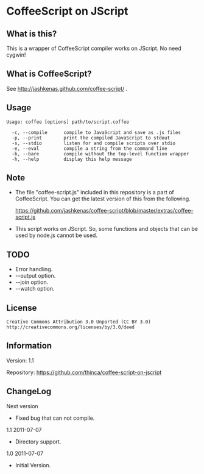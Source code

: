 # CoffeeScript on JScript

## What is this?

This is a wrapper of CoffeeScript compiler works on JScript.
No need cygwin!

## What is CoffeeScript?

See http://jashkenas.github.com/coffee-script/ .

## Usage

    Usage: coffee [options] path/to/script.coffee

      -c, --compile      compile to JavaScript and save as .js files
      -p, --print        print the compiled JavaScript to stdout
      -s, --stdio        listen for and compile scripts over stdio
      -e, --eval         compile a string from the command line
      -b, --bare         compile without the top-level function wrapper
      -h, --help         display this help message

## Note

- The file "coffee-script.js" included in this repository is a part of CoffeeScript.
  You can get the latest version of this from the following.

  https://github.com/jashkenas/coffee-script/blob/master/extras/coffee-script.js

- This script works on JScript. So, some functions and objects that can be used by node.js cannot be used.

## TODO

- Error handling.
- --output option.
- --join option.
- --watch option.

## License

    Creative Commons Attribution 3.0 Unported (CC BY 3.0)
    http://creativecommons.org/licenses/by/3.0/deed

## Information

Version:    1.1

Repository: https://github.com/thinca/coffee-script-on-jscript

## ChangeLog

Next version

- Fixed bug that can not compile.

1.1  2011-07-07

- Directory support.

1.0  2011-07-07

- Initial Version.
